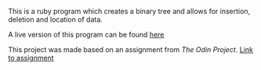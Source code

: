 This is a ruby program which creates a binary tree and allows for insertion, deletion and location of data.

A live version of this program can be found [here](https://repl.it/@VincenzoY/binarytree)

This project was made based on an assignment from *The Odin Project*. [Link to assignment](https://www.theodinproject.com/courses/ruby-programming/lessons/linked-lists)
